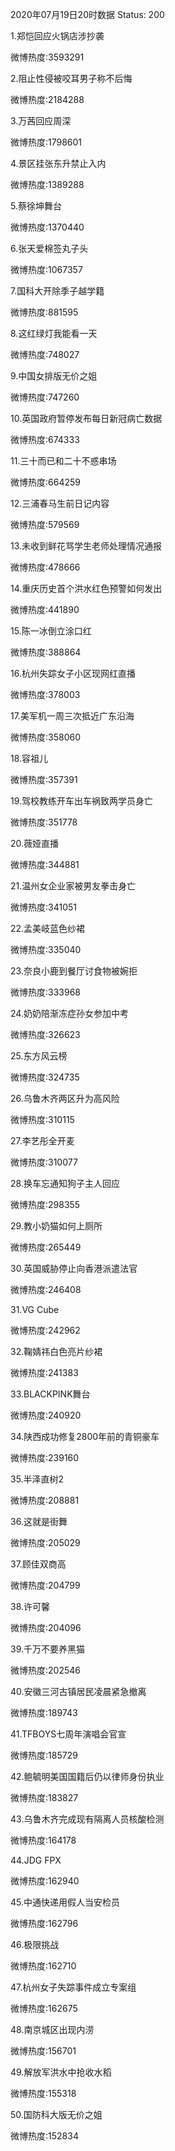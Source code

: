 2020年07月19日20时数据
Status: 200

1.郑恺回应火锅店涉抄袭

微博热度:3593291

2.阻止性侵被咬耳男子称不后悔

微博热度:2184288

3.万茜回应周深

微博热度:1798601

4.景区挂张东升禁止入内

微博热度:1389288

5.蔡徐坤舞台

微博热度:1370440

6.张天爱棉签丸子头

微博热度:1067357

7.国科大开除季子越学籍

微博热度:881595

8.这红绿灯我能看一天

微博热度:748027

9.中国女排版无价之姐

微博热度:747260

10.英国政府暂停发布每日新冠病亡数据

微博热度:674333

11.三十而已和二十不惑串场

微博热度:664259

12.三浦春马生前日记内容

微博热度:579569

13.未收到鲜花骂学生老师处理情况通报

微博热度:478666

14.重庆历史首个洪水红色预警如何发出

微博热度:441890

15.陈一冰倒立涂口红

微博热度:388864

16.杭州失踪女子小区现网红直播

微博热度:378003

17.美军机一周三次抵近广东沿海

微博热度:358060

18.容祖儿

微博热度:357391

19.驾校教练开车出车祸致两学员身亡

微博热度:351778

20.薇娅直播

微博热度:344881

21.温州女企业家被男友拳击身亡

微博热度:341051

22.孟美岐蓝色纱裙

微博热度:335040

23.奈良小鹿到餐厅讨食物被婉拒

微博热度:333968

24.奶奶陪渐冻症孙女参加中考

微博热度:326623

25.东方风云榜

微博热度:324735

26.乌鲁木齐两区升为高风险

微博热度:310115

27.李艺彤全开麦

微博热度:310077

28.换车忘通知狗子主人回应

微博热度:298355

29.教小奶猫如何上厕所

微博热度:265449

30.英国威胁停止向香港派遣法官

微博热度:246408

31.VG Cube

微博热度:242962

32.鞠婧祎白色亮片纱裙

微博热度:241383

33.BLACKPINK舞台

微博热度:240920

34.陕西成功修复2800年前的青铜豪车

微博热度:239160

35.半泽直树2

微博热度:208881

36.这就是街舞

微博热度:205029

37.顾佳双商高

微博热度:204799

38.许可馨

微博热度:204096

39.千万不要养黑猫

微博热度:202546

40.安徽三河古镇居民凌晨紧急撤离

微博热度:189743

41.TFBOYS七周年演唱会官宣

微博热度:185729

42.鲍毓明美国国籍后仍以律师身份执业

微博热度:183827

43.乌鲁木齐完成现有隔离人员核酸检测

微博热度:164178

44.JDG FPX

微博热度:162940

45.中通快递用假人当安检员

微博热度:162796

46.极限挑战

微博热度:162710

47.杭州女子失踪事件成立专案组

微博热度:162675

48.南京城区出现内涝

微博热度:156701

49.解放军洪水中抢收水稻

微博热度:155318

50.国防科大版无价之姐

微博热度:152834

